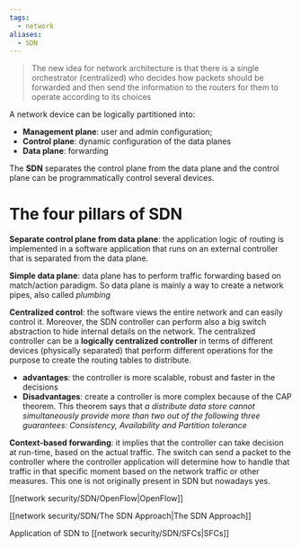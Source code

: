 ```yaml
---
tags:
  - network
aliases:
  - SDN
---
```

> The new idea for network architecture is that there is a single orchestrator (centralized) who decides how packets should be forwarded and then send the information to the routers for them to operate according to its choices  


A network device can be logically partitioned into:
- **Management plane**: user and admin configuration;
- **Control plane**: dynamic configuration of the data planes
- **Data plane**: forwarding


The **SDN** separates the control plane from the data plane and the control plane can be programmatically control several devices. 

# The four pillars of SDN

**Separate control plane from data plane**: the application logic of routing is implemented in a software application that runs on an external controller that is separated from the data plane.

**Simple data plane**: data plane has to perform traffic forwarding based on match/action paradigm. So data plane is mainly a way to create a network pipes, also called *plumbing*

**Centralized control**: the software views the entire network and can easily control it. Moreover, the SDN controller can perform also a big switch abstraction to hide internal details on the network.
The centralized controller can be a **logically centralized controller** in terms of different devices (physically separated) that perform different operations for the purpose to create the routing tables to distribute.
- **advantages**: the controller is more scalable, robust and faster in the decisions
- **Disadvantages**: create a controller is more complex because of the CAP theorem. This theorem says that *a distribute data store cannot simultaneously provide more than two out of the following three guarantees: Consistency, Availability and Partition tolerance*



**Context-based forwarding**: it implies that the controller can take decision at run-time, based on the actual traffic. The switch can send a packet to the controller where the controller application will determine how to handle that traffic in that specific moment based on the network traffic or other measures.
This one is not originally present in SDN but nowadays yes.

[[network security/SDN/OpenFlow|OpenFlow]]

[[network security/SDN/The SDN Approach|The SDN Approach]]

Application of SDN to [[network security/SDN/SFCs|SFCs]]
